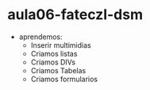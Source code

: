 # aula06-fateczl-dsm

- aprendemos:
  - Inserir multimidias
  - Criamos listas
  - Criamos DIVs
  - Criamos Tabelas
  - Criamos formularios